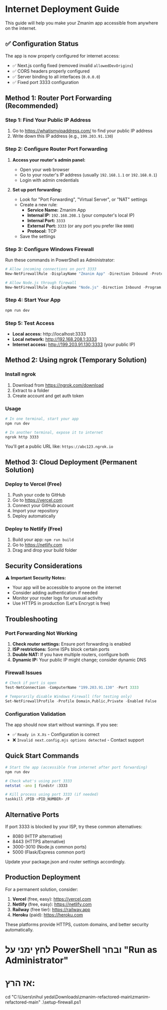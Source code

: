 # Internet Deployment Guide

This guide will help you make your Zmanim app accessible from anywhere on the internet.

## ✅ Configuration Status

The app is now properly configured for internet access:
- ✅ Next.js config fixed (removed invalid `allowedDevOrigins`)
- ✅ CORS headers properly configured
- ✅ Server binding to all interfaces (`0.0.0.0`)
- ✅ Fixed port 3333 configuration

## Method 1: Router Port Forwarding (Recommended)

### Step 1: Find Your Public IP Address
1. Go to https://whatismyipaddress.com/ to find your public IP address
2. Write down this IP address (e.g., `199.203.91.130`)

### Step 2: Configure Router Port Forwarding
1. **Access your router's admin panel:**
   - Open your web browser
   - Go to your router's IP address (usually `192.168.1.1` or `192.168.0.1`)
   - Login with admin credentials

2. **Set up port forwarding:**
   - Look for "Port Forwarding", "Virtual Server", or "NAT" settings
   - Create a new rule:
     - **Service Name:** Zmanim App
     - **Internal IP:** `192.168.208.1` (your computer's local IP)
     - **Internal Port:** `3333`
     - **External Port:** `3333` (or any port you prefer like `8080`)
     - **Protocol:** TCP
   - Save the settings

### Step 3: Configure Windows Firewall
Run these commands in PowerShell as Administrator:

```powershell
# Allow incoming connections on port 3333
New-NetFirewallRule -DisplayName "Zmanim App" -Direction Inbound -Protocol TCP -LocalPort 3333 -Action Allow

# Allow Node.js through firewall
New-NetFirewallRule -DisplayName "Node.js" -Direction Inbound -Program "C:\Program Files\nodejs\node.exe" -Action Allow
```

### Step 4: Start Your App
```bash
npm run dev
```

### Step 5: Test Access
- **Local access:** http://localhost:3333
- **Local network:** http://192.168.208.1:3333
- **Internet access:** http://199.203.91.130:3333 (your public IP)

## Method 2: Using ngrok (Temporary Solution)

### Install ngrok
1. Download from https://ngrok.com/download
2. Extract to a folder
3. Create account and get auth token

### Usage
```bash
# In one terminal, start your app
npm run dev

# In another terminal, expose it to internet
ngrok http 3333
```

You'll get a public URL like: `https://abc123.ngrok.io`

## Method 3: Cloud Deployment (Permanent Solution)

### Deploy to Vercel (Free)
1. Push your code to GitHub
2. Go to https://vercel.com
3. Connect your GitHub account
4. Import your repository
5. Deploy automatically

### Deploy to Netlify (Free)
1. Build your app: `npm run build`
2. Go to https://netlify.com
3. Drag and drop your build folder

## Security Considerations

⚠️ **Important Security Notes:**
- Your app will be accessible to anyone on the internet
- Consider adding authentication if needed
- Monitor your router logs for unusual activity
- Use HTTPS in production (Let's Encrypt is free)

## Troubleshooting

### Port Forwarding Not Working
1. **Check router settings:** Ensure port forwarding is enabled
2. **ISP restrictions:** Some ISPs block certain ports
3. **Double NAT:** If you have multiple routers, configure both
4. **Dynamic IP:** Your public IP might change; consider dynamic DNS

### Firewall Issues
```powershell
# Check if port is open
Test-NetConnection -ComputerName "199.203.91.130" -Port 3333

# Temporarily disable Windows Firewall (for testing only)
Set-NetFirewallProfile -Profile Domain,Public,Private -Enabled False
```

### Configuration Validation
The app should now start without warnings. If you see:
- ✅ `Ready in X.Xs` - Configuration is correct
- ❌ `Invalid next.config.mjs options detected` - Contact support

## Quick Start Commands

```bash
# Start the app (accessible from internet after port forwarding)
npm run dev

# Check what's using port 3333
netstat -ano | findstr :3333

# Kill process using port 3333 (if needed)
taskkill /PID <PID_NUMBER> /F
```

## Alternative Ports

If port 3333 is blocked by your ISP, try these common alternatives:
- 8080 (HTTP alternative)
- 8443 (HTTPS alternative)
- 3000-3010 (Node.js common ports)
- 5000 (Flask/Express common port)

Update your package.json and router settings accordingly.

## Production Deployment

For a permanent solution, consider:
1. **Vercel** (free, easy): https://vercel.com
2. **Netlify** (free, easy): https://netlify.com
3. **Railway** (free tier): https://railway.app
4. **Heroku** (paid): https://heroku.com

These platforms provide HTTPS, custom domains, and better security automatically. 

# לחץ ימני על PowerShell ובחר "Run as Administrator"
# אז הרץ:
cd "C:\Users\nihul yeda\Downloads\zmanim-refactored-main\zmanim-refactored-main"
.\setup-firewall.ps1 